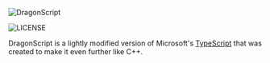 ![DragonScript](https://i.imgur.com/3NJoebP.png)

![LICENSE](https://img.shields.io/badge/license-BSD--3--Clause-blue)

DragonScript is a lightly modified version of Microsoft's [TypeScript](http://www.typescriptlang.org) that
was created to make it even further like C++.

